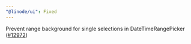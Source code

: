 ```yaml
---
"@linode/ui": Fixed
---
```


Prevent range background for single selections in DateTimeRangePicker ([#12972](https://github.com/linode/manager/pull/12972))

